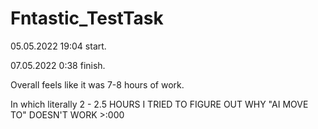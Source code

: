 # Fntastic_TestTask
05.05.2022 19:04 start.

07.05.2022 0:38 finish.

Overall feels like it was 7-8 hours of work.

In which literally 2 - 2.5 HOURS I TRIED TO FIGURE OUT WHY "AI MOVE TO" DOESN'T WORK >:000
